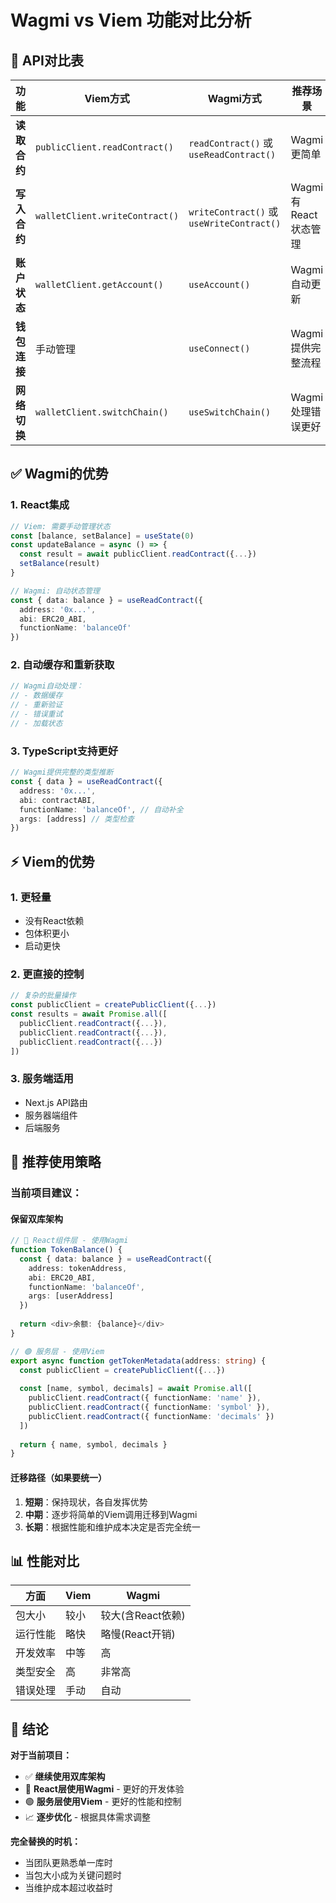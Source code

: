 # Wagmi vs Viem 功能对比分析

## 🔄 API对比表

| 功能 | Viem方式 | Wagmi方式 | 推荐场景 |
|------|----------|-----------|----------|
| **读取合约** | `publicClient.readContract()` | `readContract()` 或 `useReadContract()` | Wagmi更简单 |
| **写入合约** | `walletClient.writeContract()` | `writeContract()` 或 `useWriteContract()` | Wagmi有React状态管理 |
| **账户状态** | `walletClient.getAccount()` | `useAccount()` | Wagmi自动更新 |
| **钱包连接** | 手动管理 | `useConnect()` | Wagmi提供完整流程 |
| **网络切换** | `walletClient.switchChain()` | `useSwitchChain()` | Wagmi处理错误更好 |

## ✅ Wagmi的优势

### 1. React集成
```typescript
// Viem: 需要手动管理状态
const [balance, setBalance] = useState(0)
const updateBalance = async () => {
  const result = await publicClient.readContract({...})
  setBalance(result)
}

// Wagmi: 自动状态管理
const { data: balance } = useReadContract({
  address: '0x...',
  abi: ERC20_ABI,
  functionName: 'balanceOf'
})
```

### 2. 自动缓存和重新获取
```typescript
// Wagmi自动处理：
// - 数据缓存
// - 重新验证
// - 错误重试
// - 加载状态
```

### 3. TypeScript支持更好
```typescript
// Wagmi提供完整的类型推断
const { data } = useReadContract({
  address: '0x...',
  abi: contractABI,
  functionName: 'balanceOf', // 自动补全
  args: [address] // 类型检查
})
```

## ⚡ Viem的优势

### 1. 更轻量
- 没有React依赖
- 包体积更小
- 启动更快

### 2. 更直接的控制
```typescript
// 复杂的批量操作
const publicClient = createPublicClient({...})
const results = await Promise.all([
  publicClient.readContract({...}),
  publicClient.readContract({...}),
  publicClient.readContract({...})
])
```

### 3. 服务端适用
- Next.js API路由
- 服务器端组件
- 后端服务

## 🎯 推荐使用策略

### 当前项目建议：

#### 保留双库架构
```typescript
// 🔵 React组件层 - 使用Wagmi
function TokenBalance() {
  const { data: balance } = useReadContract({
    address: tokenAddress,
    abi: ERC20_ABI,
    functionName: 'balanceOf',
    args: [userAddress]
  })
  
  return <div>余额: {balance}</div>
}

// 🟢 服务层 - 使用Viem
export async function getTokenMetadata(address: string) {
  const publicClient = createPublicClient({...})
  
  const [name, symbol, decimals] = await Promise.all([
    publicClient.readContract({ functionName: 'name' }),
    publicClient.readContract({ functionName: 'symbol' }),
    publicClient.readContract({ functionName: 'decimals' })
  ])
  
  return { name, symbol, decimals }
}
```

#### 迁移路径（如果要统一）
1. **短期**：保持现状，各自发挥优势
2. **中期**：逐步将简单的Viem调用迁移到Wagmi
3. **长期**：根据性能和维护成本决定是否完全统一

## 📊 性能对比

| 方面 | Viem | Wagmi |
|------|------|-------|
| 包大小 | 较小 | 较大(含React依赖) |
| 运行性能 | 略快 | 略慢(React开销) |
| 开发效率 | 中等 | 高 |
| 类型安全 | 高 | 非常高 |
| 错误处理 | 手动 | 自动 |

## 🎯 结论

**对于当前项目：**
- ✅ **继续使用双库架构**
- 🔵 **React层使用Wagmi** - 更好的开发体验
- 🟢 **服务层使用Viem** - 更好的性能和控制
- 📈 **逐步优化** - 根据具体需求调整

**完全替换的时机：**
- 当团队更熟悉单一库时
- 当包大小成为关键问题时
- 当维护成本超过收益时

